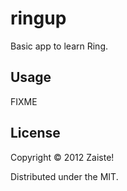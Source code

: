 # ringup

Basic app to learn Ring.

## Usage

FIXME

## License

Copyright © 2012 Zaiste! 

Distributed under the MIT.
